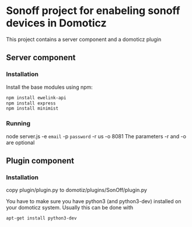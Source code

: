 # Sonoff project for enabeling sonoff devices in Domoticz
This project contains a server component and a domoticz plugin

## Server component
### Installation
Install the base modules using npm:
```bash
npm install ewelink-api
npm install express
npm install minimist
```
### Running
node server.js -e `email` -p `password` -r us -o 8081
The parameters -r and -o are optional


## Plugin component

### Installation
copy plugin/plugin.py  to domotiz/plugins/SonOff/plugin.py

You have to make sure you have python3 (and python3-dev) installed on your domoticz system. Usually this can be done with
```bash
apt-get install python3-dev
```
